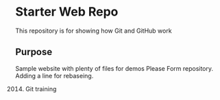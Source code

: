 # Starter Web Repo

This repository is for showing how Git and GitHub work

## Purpose

Sample website with plenty of files for demos
Please Form repository.
Adding a line for rebaseing.

2014. Git training